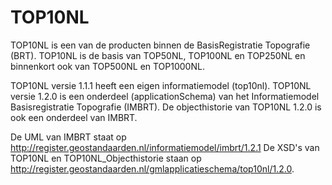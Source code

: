 # TOP10NL
TOP10NL is een van de producten binnen de BasisRegistratie Topografie (BRT).
TOP10NL is de basis van TOP50NL, TOP100NL en TOP250NL en binnenkort ook van TOP500NL en TOP1000NL.
 
TOP10NL versie 1.1.1 heeft een eigen informatiemodel (top10nl).
TOP10NL versie 1.2.0 is een onderdeel (applicationSchema) van het Informatiemodel Basisregistratie Topografie (IMBRT).
De objecthistorie van TOP10NL 1.2.0 is ook een onderdeel van IMBRT.

De UML van IMBRT staat op http://register.geostandaarden.nl/informatiemodel/imbrt/1.2.1
De XSD's van TOP10NL en TOP10NL_Objecthistorie staan op http://register.geostandaarden.nl/gmlapplicatieschema/top10nl/1.2.0. 